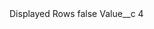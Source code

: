 <?xml version="1.0" encoding="UTF-8"?>
<CustomMetadata xmlns="http://soap.sforce.com/2006/04/metadata" xmlns:xsi="http://www.w3.org/2001/XMLSchema-instance" xmlns:xsd="http://www.w3.org/2001/XMLSchema">
    <label>Displayed Rows</label>
    <protected>false</protected>
    <values>
        <field>Value__c</field>
        <value xsi:type="xsd:string">4</value>
    </values>
</CustomMetadata>
